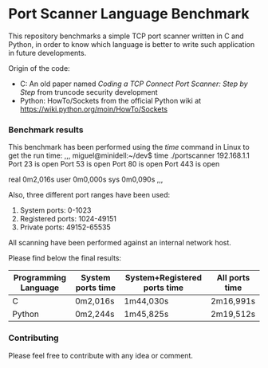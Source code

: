 # Port Scanner Language Benchmark

This repository benchmarks a simple TCP port scanner written in C and Python, in order to know which language is better to write such application in future developments.


Origin of the code:
* C: An old paper named _Coding a TCP Connect Port Scanner: Step by Step_ from truncode security development
* Python: HowTo/Sockets from the official Python wiki at https://wiki.python.org/moin/HowTo/Sockets


### Benchmark results

This benchmark has been performed using the _time_ command in Linux to get the run time:
,,,
miguel@minidell:~/dev$ time ./portscanner 192.168.1.1
Port 23 is open
Port 53 is open
Port 80 is open
Port 443 is open

real	0m2,016s
user	0m0,000s
sys	0m0,090s
,,,

Also, three different port ranges have been used:
1. System ports: 0-1023
2. Registered ports: 1024-49151
3. Private ports: 49152-65535 

All scanning have been performed against an internal network host.


Please find below the final results:

Programming Language | System ports time | System+Registered ports time | All ports time
-------------------- | ----------------- | ---------------------------- | --------------
C | 0m2,016s | 1m44,030s | 2m16,991s
Python | 0m2,244s | 1m45,825s | 2m19,512s


### Contributing 

Please feel free to contribute with any idea or comment.


